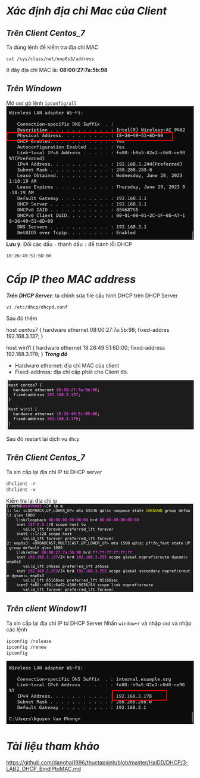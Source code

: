 # ***Xác định địa chỉ Mac của Client***
## ***Trên Client Centos_7***
Ta dùng lệnh để kiểm tra địa chỉ MAC
```
cat /sys/class/net/enp0s3/address
```
ở đây địa chỉ MAC là: **08:00:27:7a:5b:98**

## ***Trên Windown***
Mở `cmd` gõ lệnh `ipconfig/all`
![ima](../IMG/14.png)
**Lưu ý**: Đổi các dấu `-` thành dấu `:` để tránh lỗi DHCP
```
18:26:49:51:6D:00
```

# ***Cấp IP theo MAC address***
***Trên DHCP Server***: ta chỉnh sửa file cấu hình DHCP trên DHCP Server
```
vi /etc/dhcp/dhcpd.conf
```
Sau đó thêm

host centos7 {
  hardware ethernet 08:00:27:7a:5b:98;
  fixed-addres 192.168.3.137;
}

host win11 {
  hardware ethernet 18:26:49:51:6D:00;
  fixed-address 192.168.3.178;
}
***Trong đó***
- Hardware ethernet: địa chỉ MAC của client
- Fixed-address: địa chỉ cấp phát cho Client đó.

![ima](../IMG/15.png)

Sau đó restart lại dịch vụ `dhcp`
## ***Trên Client Centos_7***
Ta xin cấp lại địa chỉ IP từ DHCP server
```
dhclient -r
dhclient -v
```
Kiểm tra lại địa chỉ ip
![ima](../IMG/16.png)

## ***Trên client Window11***
Ta xin cấp lại địa chỉ IP từ DHCP Server
Nhấn `window+r` và nhập `cmd`
và nhập các lệnh
```
ipconfig /release
ipconfig /renew
ipconfig
```
![ima](../IMG/17.png)
# ***Tài liệu tham khảo***
<https://github.com/danghai1996/thuctapsinh/blob/master/HaiDD/DHCP/3-LAB2_DHCP_BindIPtoMAC.md>
